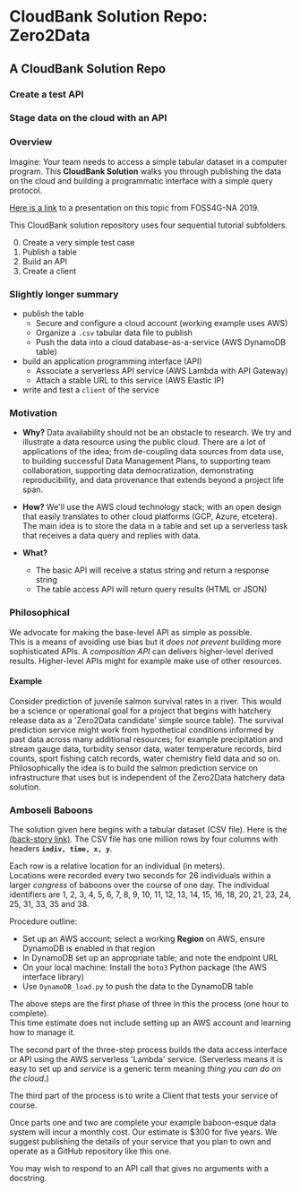 # CloudBank Solution Repo: Zero2Data
## A CloudBank Solution Repo 
### Create a test API
### Stage data on the cloud with an API

### Overview

Imagine: Your team needs to access a simple tabular dataset in a computer program. 
This **CloudBank Solution** walks you through publishing the data on the cloud and building a programmatic interface
with a simple query protocol. 


[Here is a link](https://docs.google.com/presentation/d/1LVCK0Szvvyhhgzuvk1U19P8XL9qaAKOuDXEJcYeAVTA/edit?usp=sharing)
to a presentation on this topic from FOSS4G-NA 2019.


This CloudBank solution repository uses four sequential tutorial subfolders.

0. Create a very simple test case
1. Publish a table
2. Build an API
3. Create a client


### Slightly longer summary

- publish the table
  - Secure and configure a cloud account (working example uses AWS)
  - Organize a `.csv` tabular data file to publish
  - Push the data into a cloud database-as-a-service (AWS DynamoDB table)
- build an application programming interface (API)
  - Associate a serverless API service (AWS Lambda with API Gateway)
  - Attach a stable URL to this service (AWS Elastic IP)
- write and test a `client` of the service


### Motivation


* **Why?** Data availability should not be an obstacle to research. 
We try and illustrate a data resource using the public cloud. 
There are a lot of applications of the idea; from de-coupling data sources from data use, to 
building successful Data Management Plans, to supporting 
team collaboration, supporting data democratization, demonstrating reproducibility, 
and data provenance that extends beyond a project life span. 


* **How?** We'll use the AWS cloud technology stack; with an open design that easily translates to other cloud
platforms (GCP, Azure, etcetera). The main idea is to store the data in a table and set up a serverless
task that receives a data query and replies with data.


* **What?** 
    - The basic API will receive a status string and return a response string
    - The table access API will return query results (HTML or JSON) 


### Philosophical

We advocate for making the base-level API as simple as possible.  
This is a means of avoiding use bias but it *does not prevent* building more sophisticated APIs. 
A *composition API* can delivers higher-level derived results. 
Higher-level APIs might for example make use of other resources. 


#### Example

Consider prediction of juvenile salmon survival rates in a river. 
This would be a science or operational goal for a project that begins with 
hatchery release data as a 'Zero2Data candidate' simple source table). 
The survival prediction service might work from hypothetical conditions informed by past 
data across many additional resources; for example precipitation and stream gauge data, 
turbidity sensor data, water temperature records, bird counts, 
sport fishing catch records, water chemistry field data and so on. 
Philosophically the idea is to build the salmon prediction service 
on infrastructure that uses but is independent of the Zero2Data hatchery data solution. 


### Amboseli Baboons

The solution given here begins with a tabular dataset (CSV file).
Here is the [(back-story link)](https://en.wikipedia.org/wiki/Amboseli_Baboon_Research_Project). 
The CSV file has one million rows by four columns with headers **`indiv, time, x, y`**.


Each row is a relative location for an individual (in meters).   
Locations were recorded
every two seconds for 26 individuals within a larger *congress* of baboons over the course of one day.
The individual identifiers are 1, 2, 3, 4, 5, 6, 7, 8, 9, 10, 11, 12, 13, 14, 15, 16, 18, 20, 
21, 23, 24, 25, 31, 33, 35 and 38.


Procedure outline: 


- Set up an AWS account; select a working **Region** on AWS, ensure DynamoDB is enabled in that region
- In DynamoDB set up an appropriate table; and note the endpoint URL
- On your local machine: Install the `boto3` Python package (the AWS interface library)
- Use `DynamoDB_load.py` to push the data to the DynamoDB table


The above steps are the first phase of three in this the process (one hour to complete).  
This time estimate does not include setting up an AWS account and learning how to manage it.  


The second part of the three-step process builds the data access interface or API 
using the AWS serverless 'Lambda' service. (Serverless means it is easy to set up
and *service* is a generic term meaning *thing you can do on the cloud*.)


The third part of the process is to write a Client that tests your service of course. 

Once parts one and two are complete your example baboon-esque data system will incur a monthly cost. 
Our estimate is $300 for five years. We suggest publishing the details of your service
that you plan to own and operate as a GitHub repository like this one.  

You may wish to respond to an API call that gives no arguments with a docstring. 
